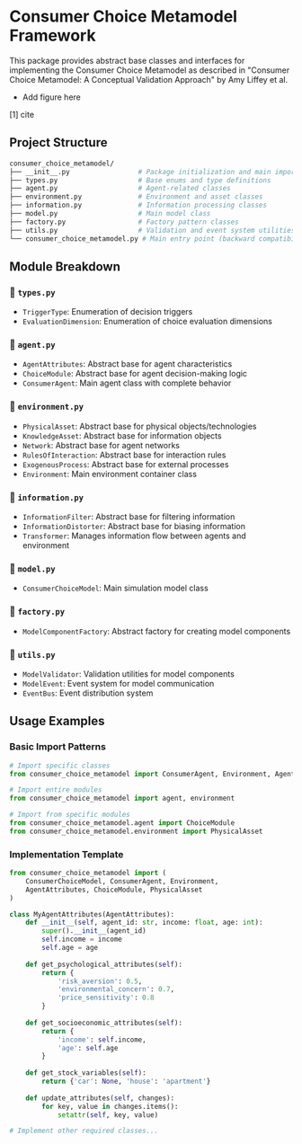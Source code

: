 # Consumer Choice Metamodel Framework
This package provides abstract base classes and interfaces for implementing
the Consumer Choice Metamodel as described in "Consumer Choice Metamodel: 
A Conceptual Validation Approach" by Amy Liffey et al. 

- Add figure here

[1] cite 

## Project Structure

```bash
consumer_choice_metamodel/
├── __init__.py                 # Package initialization and main imports
├── types.py                    # Base enums and type definitions
├── agent.py                    # Agent-related classes
├── environment.py              # Environment and asset classes  
├── information.py              # Information processing classes
├── model.py                    # Main model class
├── factory.py                  # Factory pattern classes
├── utils.py                    # Validation and event system utilities
└── consumer_choice_metamodel.py # Main entry point (backward compatibility)
```

## Module Breakdown

### 📄 `types.py`
- `TriggerType`: Enumeration of decision triggers
- `EvaluationDimension`: Enumeration of choice evaluation dimensions

### 📄 `agent.py`
- `AgentAttributes`: Abstract base for agent characteristics
- `ChoiceModule`: Abstract base for agent decision-making logic
- `ConsumerAgent`: Main agent class with complete behavior

### 📄 `environment.py`
- `PhysicalAsset`: Abstract base for physical objects/technologies
- `KnowledgeAsset`: Abstract base for information objects
- `Network`: Abstract base for agent networks
- `RulesOfInteraction`: Abstract base for interaction rules
- `ExogenousProcess`: Abstract base for external processes
- `Environment`: Main environment container class

### 📄 `information.py`
- `InformationFilter`: Abstract base for filtering information
- `InformationDistorter`: Abstract base for biasing information
- `Transformer`: Manages information flow between agents and environment

### 📄 `model.py`
- `ConsumerChoiceModel`: Main simulation model class

### 📄 `factory.py`
- `ModelComponentFactory`: Abstract factory for creating model components

### 📄 `utils.py`
- `ModelValidator`: Validation utilities for model components
- `ModelEvent`: Event system for model communication
- `EventBus`: Event distribution system

## Usage Examples

### Basic Import Patterns

```python
# Import specific classes
from consumer_choice_metamodel import ConsumerAgent, Environment, AgentAttributes

# Import entire modules
from consumer_choice_metamodel import agent, environment

# Import from specific modules
from consumer_choice_metamodel.agent import ChoiceModule
from consumer_choice_metamodel.environment import PhysicalAsset
```

### Implementation Template

```python
from consumer_choice_metamodel import (
    ConsumerChoiceModel, ConsumerAgent, Environment,
    AgentAttributes, ChoiceModule, PhysicalAsset
)

class MyAgentAttributes(AgentAttributes):
    def __init__(self, agent_id: str, income: float, age: int):
        super().__init__(agent_id)
        self.income = income
        self.age = age
    
    def get_psychological_attributes(self):
        return {
            'risk_aversion': 0.5,
            'environmental_concern': 0.7,
            'price_sensitivity': 0.8
        }
    
    def get_socioeconomic_attributes(self):
        return {
            'income': self.income,
            'age': self.age
        }
    
    def get_stock_variables(self):
        return {'car': None, 'house': 'apartment'}
    
    def update_attributes(self, changes):
        for key, value in changes.items():
            setattr(self, key, value)

# Implement other required classes...
```
